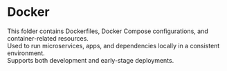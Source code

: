 # Docker

This folder contains Dockerfiles, Docker Compose configurations, and container-related resources.  
Used to run microservices, apps, and dependencies locally in a consistent environment.  
Supports both development and early-stage deployments.

